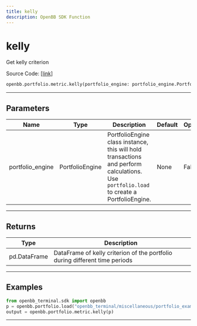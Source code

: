 ```yaml
---
title: kelly
description: OpenBB SDK Function
---
```


# kelly

Get kelly criterion

Source Code: [[link](https://github.com/OpenBB-finance/OpenBBTerminal/tree/main/openbb_terminal/portfolio/portfolio_model.py#L1561)]

```python
openbb.portfolio.metric.kelly(portfolio_engine: portfolio_engine.PortfolioEngine)
```

---

## Parameters

| Name | Type | Description | Default | Optional |
| ---- | ---- | ----------- | ------- | -------- |
| portfolio_engine | PortfolioEngine | PortfolioEngine class instance, this will hold transactions and perform calculations.<br/>Use `portfolio.load` to create a PortfolioEngine. | None | False |


---

## Returns

| Type | Description |
| ---- | ----------- |
| pd.DataFrame | DataFrame of kelly criterion of the portfolio during different time periods |
---

## Examples

```python
from openbb_terminal.sdk import openbb
p = openbb.portfolio.load("openbb_terminal/miscellaneous/portfolio_examples/holdings/example.csv")
output = openbb.portfolio.metric.kelly(p)
```

---

